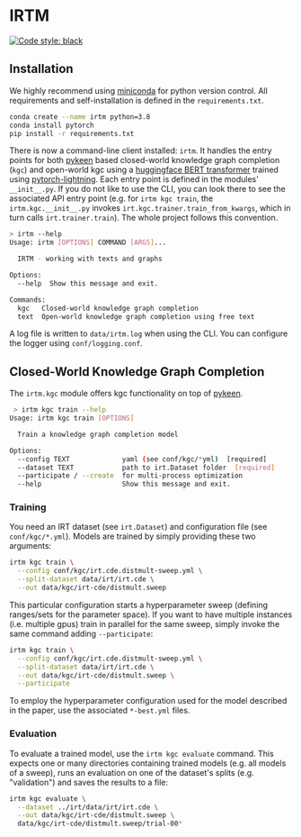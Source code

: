 # IRTM

[![Code style: black](https://img.shields.io/badge/code%20style-black-000000.svg)](https://github.com/psf/black)

## Installation

We highly recommend using
[miniconda](https://docs.conda.io/en/latest/miniconda.html) for python
version control. All requirements and self-installation is defined in
the `requirements.txt`.


```bash
conda create --name irtm python=3.8
conda install pytorch
pip install -r requirements.txt
```

There is now a command-line client installed: `irtm`. It handles the
entry points for both [pykeen](https://github.com/pykeen/pykeen) based
closed-world knowledge graph completion (`kgc`) and open-world kgc
using a [huggingface BERT
transformer](https://github.com/huggingface/transformers) trained
using
[pytorch-lightning](https://github.com/PyTorchLightning/pytorch-lightning). Each
entry point is defined in the modules' `__init__.py`. If you do not
like to use the CLI, you can look there to see the associated API
entry point (e.g. for `irtm kgc train`, the `irtm.kgc.__init__.py`
invokes `irt.kgc.trainer.train_from_kwargs`, which in turn calls
`irt.trainer.train`). The whole project follows this convention.


```bash
> irtm --help
Usage: irtm [OPTIONS] COMMAND [ARGS]...

  IRTM - working with texts and graphs

Options:
  --help  Show this message and exit.

Commands:
  kgc   Closed-world knowledge graph completion
  text  Open-world knowledge graph completion using free text
```

A log file is written to `data/irtm.log` when using the CLI. You can
configure the logger using `conf/logging.conf`.


## Closed-World Knowledge Graph Completion

The `irtm.kgc` module offers kgc functionality on top of
[pykeen](https://github.com/pykeen/pykeen).


``` bash
 > irtm kgc train --help
Usage: irtm kgc train [OPTIONS]

  Train a knowledge graph completion model

Options:
  --config TEXT             yaml (see conf/kgc/*yml)  [required]
  --dataset TEXT            path to irt.Dataset folder  [required]
  --participate / --create  for multi-process optimization
  --help                    Show this message and exit.
```

### Training

You need an IRT dataset (see `irt.Dataset`) and configuration file
(see `conf/kgc/*.yml`). Models are trained by simply providing these
two arguments:

```bash
irtm kgc train \
  --config conf/kgc/irt.cde.distmult-sweep.yml \
  --split-dataset data/irt/irt.cde \
  --out data/kgc/irt-cde/distmult.sweep
```

This particular configuration starts a hyperparameter sweep (defining
ranges/sets for the parameter space). If you want to have multiple
instances (i.e. multiple gpus) train in parallel for the same sweep,
simply invoke the same command adding `--participate`:

``` bash
irtm kgc train \
  --config conf/kgc/irt.cde.distmult-sweep.yml \
  --split-dataset data/irt/irt.cde \
  --out data/kgc/irt-cde/distmult.sweep \
  --participate
```

To employ the hyperparameter configuration used for the model
described in the paper, use the associated `*-best.yml` files.


### Evaluation

To evaluate a trained model, use the `irtm kgc evaluate` command. This
expects one or many directories containing trained models (e.g. all
models of a sweep), runs an evaluation on one of the dataset's splits
(e.g. "validation") and saves the results to a file:

``` bash
irtm kgc evaluate \
  --dataset ../irt/data/irt/irt.cde \
  --out data/kgc/irt-cde/distmult.sweep \
  data/kgc/irt-cde/distmult.sweep/trial-00*
```

